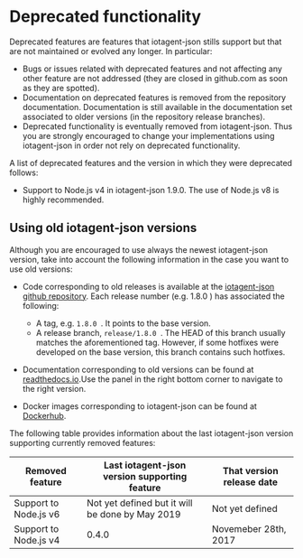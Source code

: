 # Deprecated functionality

Deprecated features are features that iotagent-json stills support but that are
not maintained or evolved any longer. In particular:

-   Bugs or issues related with deprecated features and not affecting
    any other feature are not addressed (they are closed in github.com
    as soon as they are spotted).
-   Documentation on deprecated features is removed from the repository documentation.
    Documentation is still available in the documentation set associated to older versions
    (in the repository release branches).
-   Deprecated functionality is eventually removed from iotagent-json. Thus you
    are strongly encouraged to change your implementations using iotagent-json
    in order not rely on deprecated functionality.

A list of deprecated features and the version in which they were deprecated follows:

* Support to Node.js v4 in iotagent-json 1.9.0. The use of Node.js v8 is highly recommended.

## Using old iotagent-json versions

Although you are encouraged to use always the newest iotagent-json version, take into account the following
information in the case you want to use old versions:

* Code corresponding to old releases is available at the [iotagent-json github repository](https://github.com/telefonicaid/iotagent-json). Each release number
  (e.g. 1.8.0 ) has associated the following:
	* A tag, e.g. `1.8.0 `. It points to the base version.
	* A release branch, `release/1.8.0 `. The HEAD of this branch usually matches the aforementioned tag. However, if some
    hotfixes were developed on the base version, this branch contains such hotfixes.
* Documentation corresponding to old versions can be found at [readthedocs.io](https://fiware-iotagent-json.readthedocs.io).Use the panel in the right bottom corner to navigate to the right version.
    
* Docker images corresponding to iotagent-json can be found at [Dockerhub](https://hub.docker.com/r/fiware/iotagent-json/tags/).

The following table provides information about the last iotagent-json version supporting currently removed features:

| **Removed feature**                                                        | **Last iotagent-json version supporting feature** | **That version release date**   |
|----------------------------------------------------------------------------|-------------------------------------------|---------------------------------|
| Support to Node.js v6                    | Not yet defined but it will be done by May 2019                 | Not yet defined                  
| Support to Node.js v4                    | 0.4.0                           | Novemeber 28th, 2017             |
